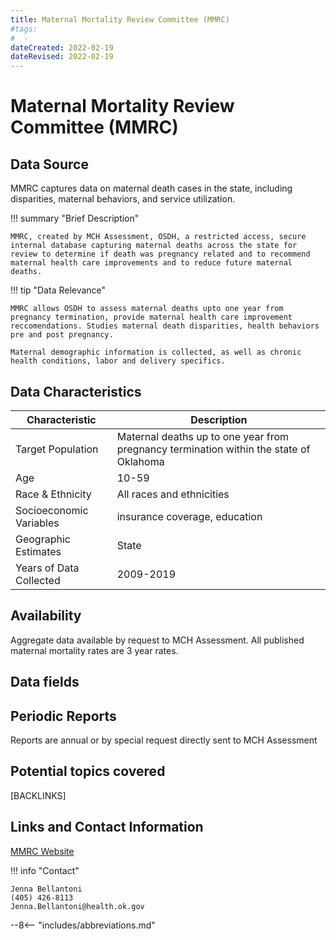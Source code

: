 ```yaml
---
title: Maternal Mortality Review Committee (MMRC)
#tags:
#  - 
dateCreated: 2022-02-19
dateRevised: 2022-02-19
---
```

# Maternal Mortality Review Committee (MMRC)

## Data Source
MMRC captures data on maternal death cases in the state, including disparities, maternal behaviors, and service utilization.

!!! summary "Brief Description"

    MMRC, created by MCH Assessment, OSDH, a restricted access, secure internal database capturing maternal deaths across the state for review to determine if death was pregnancy related and to recommend maternal health care improvements and to reduce future maternal deaths.
    
!!! tip "Data Relevance"

    MMRC allows OSDH to assess maternal deaths upto one year from pregnancy termination, provide maternal health care improvement reccomendations. Studies maternal death disparities, health behaviors pre and post pregnancy.  
	
	Maternal demographic information is collected, as well as chronic health conditions, labor and delivery specifics. 

    
## Data Characteristics
| Characteristic          | Description                                                                            |
| ----------------------- | -------------------------------------------------------------------------------------- |
| Target Population       | Maternal deaths up to one year from pregnancy termination within the state of Oklahoma |
| Age                     | 10-59                                                                                  |
| Race & Ethnicity        | All races and ethnicities                                                              |
| Socioeconomic Variables | insurance coverage, education                                                          |
| Geographic Estimates    | State                                                                                  |
| Years of Data Collected | 2009-2019                                                                              |

## Availability
Aggregate data available by request to MCH Assessment.  All published maternal mortality rates are 3 year rates.

## Data fields 
<!-- Need more info ---> 

## Periodic Reports
Reports are annual or by special request directly sent to MCH Assessment

## Potential topics covered
[BACKLINKS]

## Links and Contact Information
[MMRC Website](https://oklahoma.gov/health/family-health/maternal-and-child-health-service/perinatal-and-reproductive-health-/maternal-mortality-review.html)

!!! info "Contact"

    Jenna Bellantoni
	(405) 426-8113
	Jenna.Bellantoni@health.ok.gov

--8<-- "includes/abbreviations.md"